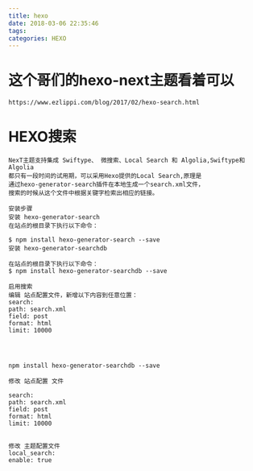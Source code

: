 ```yaml
---
title: hexo
date: 2018-03-06 22:35:46
tags:
categories: HEXO
---
```

# 这个哥们的hexo-next主题看着可以
    https://www.ezlippi.com/blog/2017/02/hexo-search.html
# HEXO搜索
    NexT主题支持集成 Swiftype、 微搜索、Local Search 和 Algolia,Swiftype和Algolia
    都只有一段时间的试用期，可以采用Hexo提供的Local Search,原理是
    通过hexo-generator-search插件在本地生成一个search.xml文件，
    搜索的时候从这个文件中根据关键字检索出相应的链接。

    安装步骤
    安装 hexo-generator-search
    在站点的根目录下执行以下命令：

    $ npm install hexo-generator-search --save
    安装 hexo-generator-searchdb

    在站点的根目录下执行以下命令：
    $ npm install hexo-generator-searchdb --save

    启用搜索
    编辑 站点配置文件，新增以下内容到任意位置：
    search:
    path: search.xml
    field: post
    format: html
    limit: 10000




    npm install hexo-generator-searchdb --save

    修改 站点配置 文件

    search:
    path: search.xml
    field: post
    format: html
    limit: 10000


    修改 主题配置文件
    local_search:
    enable: true